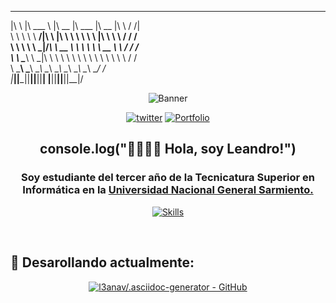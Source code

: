  ___       _______   ________  ________   ________  ___      ___                                                                                                               
|\  \     |\  ___ \ |\   __  \|\   ___  \|\   __  \|\  \    /  /|                                                                                                              
\ \  \    \ \   __/|\ \  \|\  \ \  \\ \  \ \  \|\  \ \  \  /  / /                                                                                                              
 \ \  \    \ \  \_|/_\ \   __  \ \  \\ \  \ \   __  \ \  \/  / /                                                                                                               
  \ \  \____\ \  \_|\ \ \  \ \  \ \  \\ \  \ \  \ \  \ \    / /                                                                                                                
   \ \_______\ \_______\ \__\ \__\ \__\\ \__\ \__\ \__\ \__/ /                                                                                                                 
    \|_______|\|_______|\|__|\|__|\|__| \|__|\|__|\|__|\|__|/                                                                                                                  



<div align="center">
  
![Banner](https://i.ibb.co/gzGT4XP/ascii-text-art-removebg-preview.png)
  
[![twitter](https://img.shields.io/badge/twitter-1DA1F2?style=for-the-badge&logo=twitter&logoColor=white)](https://twitter.com/tetra_pico3) [![Portfolio](https://img.shields.io/badge/Portfolio-%23000000.svg?style=for-the-badge&logo=firefox&logoColor=#FF7139)](https://l3anav.github.io/L3anAv/)
</div>

<div align="center">
  
## console.log("👋🏽👋🏽 Hola, soy Leandro!")

</div>

<div align="center">

### Soy estudiante del tercer año de la Tecnicatura Superior en Informática en la [Universidad Nacional General Sarmiento.](https://www.ungs.edu.ar/)

<!---
typescript
-->

[![Skills](https://skillicons.dev/icons?i=react,vite,styledcomponents,java,py,postgres)](https://github.com/L3anAv)

</div>

<br>

## <b> 🧠 Desarollando actualmente: </b>

<div align="center">

[![l3anav/.asciidoc-generator - GitHub](https://gh-card.dev/repos/l3anav/.asciidoc-generator.svg)](https://github.com/l3anav/.asciidoc-generator)

</div>

